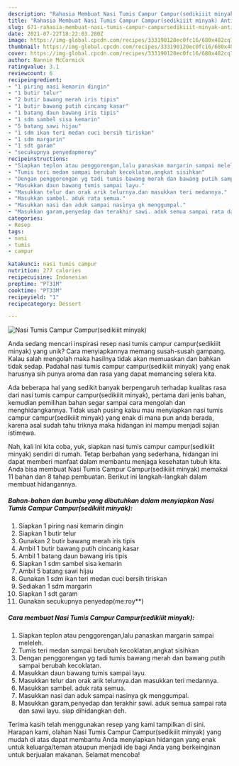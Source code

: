 ```yaml
---
description: "Rahasia Membuat Nasi Tumis Campur Campur(sedikiiit minyak) Anti Gagal"
title: "Rahasia Membuat Nasi Tumis Campur Campur(sedikiiit minyak) Anti Gagal"
slug: 671-rahasia-membuat-nasi-tumis-campur-campursedikiiit-minyak-anti-gagal
date: 2021-07-22T18:22:03.280Z
image: https://img-global.cpcdn.com/recipes/333190120ec0fc16/680x482cq70/nasi-tumis-campur-campursedikiiit-minyak-foto-resep-utama.jpg
thumbnail: https://img-global.cpcdn.com/recipes/333190120ec0fc16/680x482cq70/nasi-tumis-campur-campursedikiiit-minyak-foto-resep-utama.jpg
cover: https://img-global.cpcdn.com/recipes/333190120ec0fc16/680x482cq70/nasi-tumis-campur-campursedikiiit-minyak-foto-resep-utama.jpg
author: Nannie McCormick
ratingvalue: 3.1
reviewcount: 6
recipeingredient:
- "1 piring nasi kemarin dingin"
- "1 butir telur"
- "2 butir bawang merah iris tipis"
- "1 butir bawang putih cincang kasar"
- "1 batang daun bawang iris tipis"
- "1 sdm sambel sisa kemarin"
- "5 batang sawi hijau"
- "1 sdm ikan teri medan cuci bersih tiriskan"
- "1 sdm margarin"
- "1 sdt garam"
- "secukupnya penyedapmeroy"
recipeinstructions:
- "Siapkan teplon atau penggorengan,lalu panaskan margarin sampai meleleh."
- "Tumis teri medan sampai berubah kecoklatan,angkat sisihkan"
- "Dengan penggorengan yg tadi tumis bawang merah dan bawang putih sampai berubah kecoklatan."
- "Masukkan daun bawang tumis sampai layu."
- "Masukkan telur dan orak arik telurnya.dan masukkan teri medannya."
- "Masukkan sambel. aduk rata semua."
- "Masukkan nasi dan aduk sampai nasinya gk menggumpal."
- "Masukkan garam,penyedap dan terakhir sawi. aduk semua sampai rata dan sawi layu. siap dihidangkan deh."
categories:
- Resep
tags:
- nasi
- tumis
- campur

katakunci: nasi tumis campur 
nutrition: 277 calories
recipecuisine: Indonesian
preptime: "PT31M"
cooktime: "PT33M"
recipeyield: "1"
recipecategory: Dessert

---
```



![Nasi Tumis Campur Campur(sedikiiit minyak)](https://img-global.cpcdn.com/recipes/333190120ec0fc16/680x482cq70/nasi-tumis-campur-campursedikiiit-minyak-foto-resep-utama.jpg)

Anda sedang mencari inspirasi resep nasi tumis campur campur(sedikiiit minyak) yang unik? Cara menyiapkannya memang susah-susah gampang. Kalau salah mengolah maka hasilnya tidak akan memuaskan dan bahkan tidak sedap. Padahal nasi tumis campur campur(sedikiiit minyak) yang enak harusnya sih punya aroma dan rasa yang dapat memancing selera kita.



Ada beberapa hal yang sedikit banyak berpengaruh terhadap kualitas rasa dari nasi tumis campur campur(sedikiiit minyak), pertama dari jenis bahan, kemudian pemilihan bahan segar sampai cara mengolah dan menghidangkannya. Tidak usah pusing kalau mau menyiapkan nasi tumis campur campur(sedikiiit minyak) yang enak di mana pun anda berada, karena asal sudah tahu triknya maka hidangan ini mampu menjadi sajian istimewa.


Nah, kali ini kita coba, yuk, siapkan nasi tumis campur campur(sedikiiit minyak) sendiri di rumah. Tetap berbahan yang sederhana, hidangan ini dapat memberi manfaat dalam membantu menjaga kesehatan tubuh kita. Anda bisa membuat Nasi Tumis Campur Campur(sedikiiit minyak) memakai 11 bahan dan 8 tahap pembuatan. Berikut ini langkah-langkah dalam membuat hidangannya.

<!--inarticleads1-->

##### Bahan-bahan dan bumbu yang dibutuhkan dalam menyiapkan Nasi Tumis Campur Campur(sedikiiit minyak):

1. Siapkan 1 piring nasi kemarin dingin
1. Siapkan 1 butir telur
1. Gunakan 2 butir bawang merah iris tipis
1. Ambil 1 butir bawang putih cincang kasar
1. Ambil 1 batang daun bawang iris tipis
1. Siapkan 1 sdm sambel sisa kemarin
1. Ambil 5 batang sawi hijau
1. Gunakan 1 sdm ikan teri medan cuci bersih tiriskan
1. Sediakan 1 sdm margarin
1. Siapkan 1 sdt garam
1. Gunakan secukupnya penyedap(me:roy**)




<!--inarticleads2-->

##### Cara membuat Nasi Tumis Campur Campur(sedikiiit minyak):

1. Siapkan teplon atau penggorengan,lalu panaskan margarin sampai meleleh.
1. Tumis teri medan sampai berubah kecoklatan,angkat sisihkan
1. Dengan penggorengan yg tadi tumis bawang merah dan bawang putih sampai berubah kecoklatan.
1. Masukkan daun bawang tumis sampai layu.
1. Masukkan telur dan orak arik telurnya.dan masukkan teri medannya.
1. Masukkan sambel. aduk rata semua.
1. Masukkan nasi dan aduk sampai nasinya gk menggumpal.
1. Masukkan garam,penyedap dan terakhir sawi. aduk semua sampai rata dan sawi layu. siap dihidangkan deh.




Terima kasih telah menggunakan resep yang kami tampilkan di sini. Harapan kami, olahan Nasi Tumis Campur Campur(sedikiiit minyak) yang mudah di atas dapat membantu Anda menyiapkan hidangan yang enak untuk keluarga/teman ataupun menjadi ide bagi Anda yang berkeinginan untuk berjualan makanan. Selamat mencoba!
